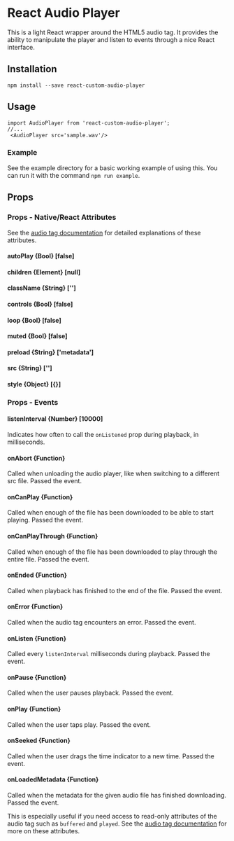 # React Audio Player
This is a light React wrapper around the HTML5 audio tag.  It provides the ability to manipulate the player and listen to events through a nice React interface.

## Installation

    npm install --save react-custom-audio-player

## Usage

    import AudioPlayer from 'react-custom-audio-player';
    //...
     <AudioPlayer src='sample.wav'/>

### Example

See the example directory for a basic working example of using this.  You can run it with the command `npm run example`.

## Props

### Props - Native/React Attributes
See the [audio tag documentation](https://developer.mozilla.org/en-US/docs/Web/HTML/Element/audio) for detailed explanations of these attributes.

#### autoPlay {Bool} [false]

#### children {Element} [null]

#### className {String} ['']

#### controls {Bool} [false]

#### loop {Bool} [false]

#### muted {Bool} [false]

#### preload {String} ['metadata']

#### src {String} ['']

#### style {Object} [{}]

### Props - Events

#### listenInterval {Number} [10000]
Indicates how often to call the `onListened` prop during playback, in milliseconds.

#### onAbort {Function}
Called when unloading the audio player, like when switching to a different src file. Passed the event.

#### onCanPlay {Function}
Called when enough of the file has been downloaded to be able to start playing.  Passed the event.

#### onCanPlayThrough {Function}
Called when enough of the file has been downloaded to play through the entire file.  Passed the event.

#### onEnded {Function}
Called when playback has finished to the end of the file. Passed the event.

#### onError {Function}
Called when the audio tag encounters an error. Passed the event.

#### onListen {Function}
Called every `listenInterval` milliseconds during playback.  Passed the event.

#### onPause {Function}
Called when the user pauses playback. Passed the event.

#### onPlay {Function}
Called when the user taps play.  Passed the event.

#### onSeeked {Function}
Called when the user drags the time indicator to a new time. Passed the event.

#### onLoadedMetadata {Function}
Called when the metadata for the given audio file has finished downloading.  Passed the event.


This is especially useful if you need access to read-only attributes of the audio tag such as `buffered` and `played`.  See the [audio tag documentation](https://developer.mozilla.org/en-US/docs/Web/HTML/Element/audio) for more on these attributes.